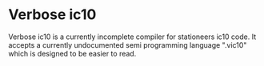 # Verbose ic10

Verbose ic10 is a currently incomplete compiler for stationeers ic10 code.
It accepts a currently undocumented semi programming language ".vic10" which is designed to be easier to read.